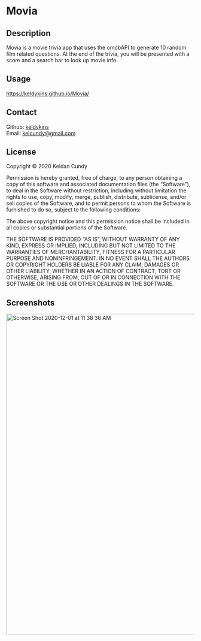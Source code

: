 # Movia

## Description

Movia is a movie trivia app that uses the omdbAPI to generate 10 random film related questions. At the end of the trivia, you will be presented with a score and a search bar to look up movie info.

## Usage
https://keldykins.github.io/Movia/

## Contact

Github: [keldykins](http://github.com/keldykins)
<br />
Email: [kelcundy@gmail.com](kelcundy@gmail.com)

## License

Copyright © 2020 Keldan Cundy

Permission is hereby granted, free of charge, to any person obtaining a copy of this software and associated documentation files (the “Software”), to deal in the Software without restriction, including without limitation the rights to use, copy, modify, merge, publish, distribute, sublicense, and/or sell copies of the Software, and to permit persons to whom the Software is furnished to do so, subject to the following conditions:

The above copyright notice and this permission notice shall be included in all copies or substantial portions of the Software.

THE SOFTWARE IS PROVIDED “AS IS”, WITHOUT WARRANTY OF ANY KIND, EXPRESS OR IMPLIED, INCLUDING BUT NOT LIMITED TO THE WARRANTIES OF MERCHANTABILITY, FITNESS FOR A PARTICULAR PURPOSE AND NONINFRINGEMENT. IN NO EVENT SHALL THE AUTHORS OR COPYRIGHT HOLDERS BE LIABLE FOR ANY CLAIM, DAMAGES OR OTHER LIABILITY, WHETHER IN AN ACTION OF CONTRACT, TORT OR OTHERWISE, ARISING FROM, OUT OF OR IN CONNECTION WITH THE SOFTWARE OR THE USE OR OTHER DEALINGS IN THE SOFTWARE.

## Screenshots
<img width="857" alt="Screen Shot 2020-12-01 at 11 38 36 AM" src="https://user-images.githubusercontent.com/66789135/100782514-c450ba00-33c9-11eb-8d99-65551f40fb83.png">
